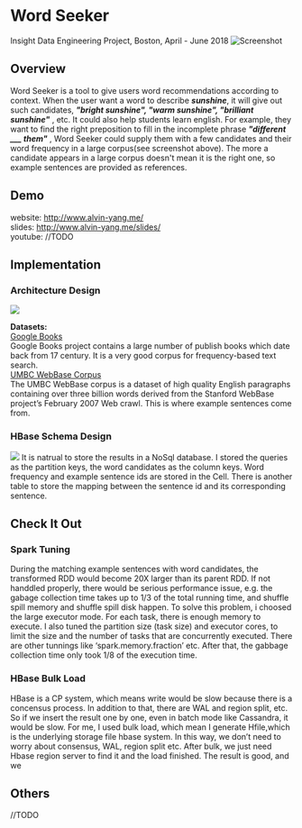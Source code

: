 # Word Seeker

Insight Data Engineering Project, Boston, April - June 2018
![Screenshot](https://i.imgur.com/4uP9jlC.png)
## Overview
Word Seeker is a tool to give users word recommendations according to context. When the user want a word to describe ***sunshine***, it will give out such candidates, ***"bright sunshine", "warm sunshine", "brilliant sunshine"*** , etc. It could also help students learn english. For example, they want to find the right preposition to fill in the incomplete phrase   ***"different ___  them"*** , Word Seeker could supply them with a few candidates and their word frequency in a large corpus(see screenshot above). The more a candidate appears in a large corpus doesn't mean it is the right one, so example sentences are provided as references.
## Demo    
website: http://www.alvin-yang.me/    
slides: http://www.alvin-yang.me/slides/    
youtube: //TODO    
## Implementation
### Architecture Design
![](https://i.imgur.com/Ai8ZfdA.png)

**Datasets:**    
[Google Books](http://storage.googleapis.com/books/ngrams/books/datasetsv2.html)        
Google Books project contains a large number of publish books which date back from 17 century. It is a very good corpus for frequency-based text search.    
[UMBC WebBase Corpus](https://ebiquity.umbc.edu/blogger/2013/05/01/umbc-webbase-corpus-of-3b-english-words/)    
The UMBC WebBase corpus is a dataset of high quality English paragraphs containing over three billion words derived from the Stanford WebBase project’s February 2007 Web crawl. This is where example sentences come from.    

### HBase Schema Design
![](https://i.imgur.com/HYnCvVt.png)
It is natrual to store the results in a NoSql database. I stored the queries as the partition keys, the word candidates as the column keys. Word frequency and example sentence ids are stored in the Cell. There is another table to store the mapping between the sentence id and its corresponding sentence.

## Check It Out
### Spark Tuning
During the matching example sentences with word candidates, the transformed RDD would become 20X larger than its parent RDD. If not handdled properly, there would be serious performance issue, e.g. the gabage collection time takes up to 1/3 of the total running time, and shuffle spill memory and shuffle spill disk happen. 
To solve this problem, i choosed the large executor mode. For each task, there is enough memory to execute. I also tuned the partition size (task size) and executor cores, to limit the size and the number of tasks that are concurrently executed. There are other tunnings like ‘spark.memory.fraction’ etc. After that, the gabbage collection time only took 1/8 of the execution time.
### HBase Bulk Load
HBase is a CP system, which means write would be slow because there is a concensus process.  In addition to that, there are WAL and region split, etc. So if we insert the result one by one, even in batch mode like Cassandra, it would be slow. For me, I used bulk load, which mean I generate Hfile,which is the underlying storage file hbase system. In this way, we don’t need to worry about consensus, WAL, region split etc. After bulk, we just need Hbase region server to find it and the load finished. 
The result is good, and we 

## Others
//TODO


